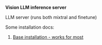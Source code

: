 **Vision LLM inference server**

LLM server (runs both mixtral and finetune)

Some installation docs:

1. [Base installation - works for most](docs/installation_base.md)